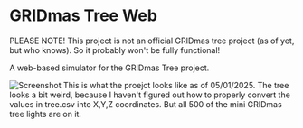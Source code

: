 # GRIDmas Tree Web
 PLEASE NOTE! This project is not an official GRIDmas tree project (as of yet, but who knows). So it probably won't be fully functional!
 
 A web-based simulator for the GRIDmas Tree project. 

![Screenshot](/GRIDmas-Tree-Web/screenshots/Screenshot.png)
This is what the proejct looks like as of 05/01/2025. The tree looks a bit weird, because I haven't figured out how to properly convert the values in tree.csv into X,Y,Z coordinates. But all 500 of the mini GRIDmas tree lights are on it.